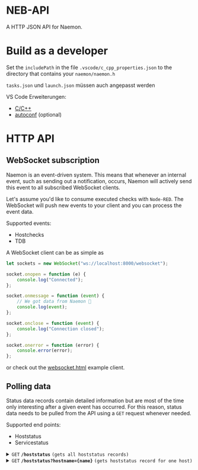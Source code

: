 # NEB-API

A HTTP JSON API for Naemon.

# Build as a developer

Set the `includePath` in the file `.vscode/c_cpp_properties.json` to the directory that contains your `naemon/naemon.h`

`tasks.json` und `launch.json` müssen auch angepasst werden

VS Code Erweiterungen:

- [C/C++](https://marketplace.visualstudio.com/items?itemName=ms-vscode.cpptools)
- [autoconf](https://marketplace.visualstudio.com/items?itemName=maelvalais.autoconf) (optional)



# HTTP API

## WebSocket subscription

Naemon is an event-driven system. This means that whenever an internal event, such as sending out a notification, occurs,
Naemon will actively send this event to all subscribed WebSocket clients.

Let's assume you'd like to consume executed checks with `Node-RED`. The WebSocket will push new events to your client and you can process the event data.

Supported events:
- Hostchecks
- TDB

A WebSocket client can be as simple as
```javascript
let sockets = new WebSocket("ws://localhost:8000/websocket");

socket.onopen = function (e) {
    console.log("Connected");
};

socket.onmessage = function (event) {
    // We got data from Naemon 🎉
    console.log(event);
};

socket.onclose = function (event) {
    console.log("Connection closed");
};

socket.onerror = function (error) {
    console.error(error);
};
```

or check out the [websocket.html](https://github.com/nook24/neb-api/blob/main/websocket.html) example client.

## Polling data

Status data records contain detailed information but are most of the time only interesting after a given event has occurred.
For this reason, status data needs to be pulled from the API using a `GET` request whenever needed.

Supported end points:
- Hoststatus
- Servicestatus

<details>
 <summary><code>GET</code> <code><b>/hoststatus</b></code> <code>(gets all hoststatus records)</code></summary>

##### Parameters

> None

##### Responses

> | http code     | content-type                      | response                                                            |
> |---------------|-----------------------------------|---------------------------------------------------------------------|
> | `200`         | `application/json`                | JSON string                                                         |

##### Example cURL

> ```javascript
>  curl -X GET -H http://localhost:8000/hoststatus
> ```

</details>


<details>
  <summary><code>GET</code> <code><b>/hoststatus?hostname={name}</b></code> <code>(gets hoststatus record for one host)</code></summary>

##### Parameters

> | name       |  type      | data type      | description                                          |
> |------------|------------|----------------|------------------------------------------------------|
> | `hostname` |  required  | string         | The hostname you want to query                       |

##### Responses

> | http code     | content-type                      | response                                                            |
> |---------------|-----------------------------------|---------------------------------------------------------------------|
> | `200`         | `application/json`                | JSON string                                                         |
> | `404`         | `application/json`                | `{"error":"Host not found"}`                                        |

##### Example cURL

> ```javascript
>  curl -X GET http://localhost:8000/hoststatus?hostname=hplj2605dn
> ```

</details>
